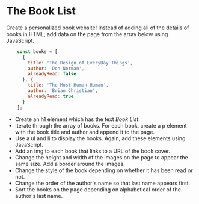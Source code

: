 # The Book List
Create a personalized book website! Instead of adding all of the details of books in HTML, add data on the page from the array below using JavaScript.

```javascript
    const books = [
      {
        title: 'The Design of EveryDay Things',
        author: 'Don Norman',
        alreadyRead: false
      }, {
        title: 'The Most Human Human',
        author: 'Brian Christian',
        alreadyRead: true
      }
    ];
```
  
* Create an h1 element which has the text _Book List_.
* Iterate through the array of books. For each book, create a p element with the book title and author and append it to the page.
* Use a ul and li to display the books. Again, add these elements using JavaScript.
* Add an img to each book that links to a URL of the book cover.
* Change the height and width of the images on the page to appear the same size. Add a border around the images.
* Change the style of the book depending on whether it has been read or not.
* Change the order of the author's name so that last name appears first. 
* Sort the books on the page depending on alphabetical order of the author's last name.

